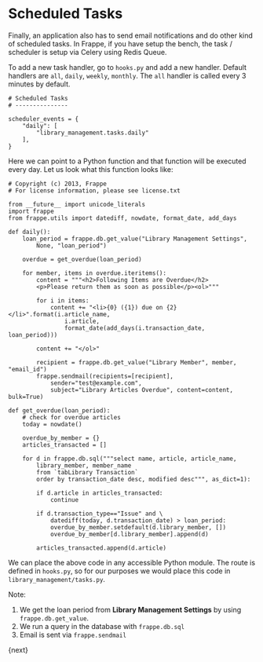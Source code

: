 # Scheduled Tasks

Finally, an application also has to send email notifications and do other kind of scheduled tasks. In Frappe, if you have setup the bench, the task / scheduler is setup via Celery using Redis Queue.

To add a new task handler, go to `hooks.py` and add a new handler. Default handlers are `all`, `daily`, `weekly`, `monthly`. The `all` handler is called every 3 minutes by default.

	# Scheduled Tasks
	# ---------------

	scheduler_events = {
		"daily": [
			"library_management.tasks.daily"
		],
	}

Here we can point to a Python function and that function will be executed every day. Let us look what this function looks like:

	# Copyright (c) 2013, Frappe
	# For license information, please see license.txt

	from __future__ import unicode_literals
	import frappe
	from frappe.utils import datediff, nowdate, format_date, add_days

	def daily():
		loan_period = frappe.db.get_value("Library Management Settings",
			None, "loan_period")

		overdue = get_overdue(loan_period)

		for member, items in overdue.iteritems():
			content = """<h2>Following Items are Overdue</h2>
			<p>Please return them as soon as possible</p><ol>"""

			for i in items:
				content += "<li>{0} ({1}) due on {2}</li>".format(i.article_name,
					i.article,
					format_date(add_days(i.transaction_date, loan_period)))

			content += "</ol>"

			recipient = frappe.db.get_value("Library Member", member, "email_id")
			frappe.sendmail(recipients=[recipient],
				sender="test@example.com",
				subject="Library Articles Overdue", content=content, bulk=True)

	def get_overdue(loan_period):
		# check for overdue articles
		today = nowdate()

		overdue_by_member = {}
		articles_transacted = []

		for d in frappe.db.sql("""select name, article, article_name,
			library_member, member_name
			from `tabLibrary Transaction`
			order by transaction_date desc, modified desc""", as_dict=1):

			if d.article in articles_transacted:
				continue

			if d.transaction_type=="Issue" and \
				datediff(today, d.transaction_date) > loan_period:
				overdue_by_member.setdefault(d.library_member, [])
				overdue_by_member[d.library_member].append(d)

			articles_transacted.append(d.article)

We can place the above code in any accessible Python module. The route is defined in `hooks.py`, so for our purposes we would place this code in `library_management/tasks.py`.

Note:

1. We get the loan period from **Library Management Settings** by using `frappe.db.get_value`.
1. We run a query in the database with `frappe.db.sql`
1. Email is sent via `frappe.sendmail`

{next}
